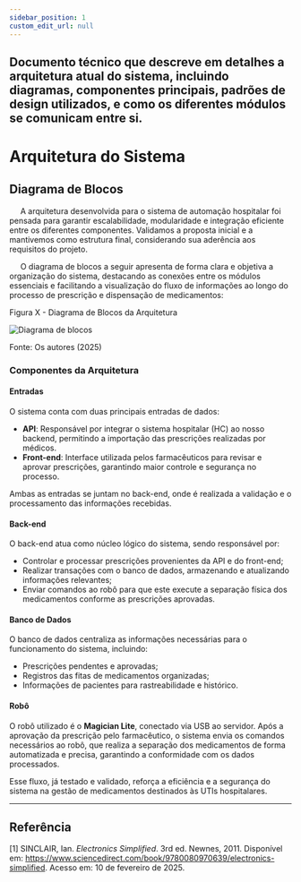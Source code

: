 ```yaml
---
sidebar_position: 1
custom_edit_url: null
---
```


## Documento técnico que descreve em detalhes a arquitetura atual do sistema, incluindo diagramas, componentes principais, padrões de design utilizados, e como os diferentes módulos se comunicam entre si.

# Arquitetura do Sistema

## Diagrama de Blocos

&nbsp;&nbsp;&nbsp;&nbsp; A arquitetura desenvolvida para o sistema de automação hospitalar foi pensada para garantir escalabilidade, modularidade e integração eficiente entre os diferentes componentes. Validamos a proposta inicial e a mantivemos como estrutura final, considerando sua aderência aos requisitos do projeto.

&nbsp;&nbsp;&nbsp;&nbsp; O diagrama de blocos a seguir apresenta de forma clara e objetiva a organização do sistema, destacando as conexões entre os módulos essenciais e facilitando a visualização do fluxo de informações ao longo do processo de prescrição e dispensação de medicamentos:

<p style={{textAlign: 'center'}}>Figura X - Diagrama de Blocos da Arquitetura</p>

<div style={{margin: 25}}>
    <div style={{textAlign: 'center'}}>
        <img src={require("../../../../media/diagrama_de_blocos.png").default} style={{width: 800}} alt="Diagrama de blocos" />
        <br />
    </div>
</div>

<p style={{textAlign: 'center'}}>Fonte: Os autores (2025)</p>

### Componentes da Arquitetura

#### Entradas

O sistema conta com duas principais entradas de dados:

- **API**: Responsável por integrar o sistema hospitalar (HC) ao nosso backend, permitindo a importação das prescrições realizadas por médicos.
- **Front-end**: Interface utilizada pelos farmacêuticos para revisar e aprovar prescrições, garantindo maior controle e segurança no processo.

Ambas as entradas se juntam no back-end, onde é realizada a validação e o processamento das informações recebidas.

#### Back-end

O back-end atua como núcleo lógico do sistema, sendo responsável por:

- Controlar e processar prescrições provenientes da API e do front-end;
- Realizar transações com o banco de dados, armazenando e atualizando informações relevantes;
- Enviar comandos ao robô para que este execute a separação física dos medicamentos conforme as prescrições aprovadas.

#### Banco de Dados

O banco de dados centraliza as informações necessárias para o funcionamento do sistema, incluindo:

- Prescrições pendentes e aprovadas;
- Registros das fitas de medicamentos organizadas;
- Informações de pacientes para rastreabilidade e histórico.

#### Robô

O robô utilizado é o **Magician Lite**, conectado via USB ao servidor. Após a aprovação da prescrição pelo farmacêutico, o sistema envia os comandos necessários ao robô, que realiza a separação dos medicamentos de forma automatizada e precisa, garantindo a conformidade com os dados processados.

Esse fluxo, já testado e validado, reforça a eficiência e a segurança do sistema na gestão de medicamentos destinados às UTIs hospitalares.

---

## Referência

[1] SINCLAIR, Ian. *Electronics Simplified*. 3rd ed. Newnes, 2011. Disponível em: https://www.sciencedirect.com/book/9780080970639/electronics-simplified. Acesso em: 10 de fevereiro de 2025.
